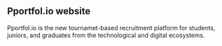 ## Pportfol.io website 


Pportfol.io is the new tournamet-based recruitment platform for students, juniors, and graduates from the technological and digital ecosystems.

